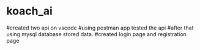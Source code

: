 # koach_ai
#created two api on vscode 
#using postman app tested the api
#after that using mysql database stored data.
#created login page and registration page
